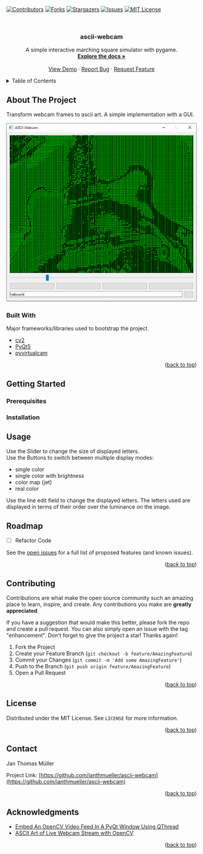 <div id="top"></div>

<!-- PROJECT SHIELDS -->

[![Contributors][contributors-shield]][contributors-url]
[![Forks][forks-shield]][forks-url]
[![Stargazers][stars-shield]][stars-url]
[![Issues][issues-shield]][issues-url]
[![MIT License][license-shield]][license-url]



<!-- PROJECT LOGO -->
<br />
<div align="center">

  <h3 align="center">ascii-webcam</h3>

  <p align="center">
    A simple interactive marching square simulator with pygame.
    <br />
    <a href="https://github.com/janthmueller/marching-square-simulator"><strong>Explore the docs »</strong></a>
    <br />
    <br />
    <a href="https://github.com/janthmueller/ascii-webcam">View Demo</a>
    ·
    <a href="https://github.com/janthmueller/ascii-webcam/issues">Report Bug</a>
    ·
    <a href="https://github.com/janthmueller/ascii-webcam/issues">Request Feature</a>
  </p>
</div>



<!-- TABLE OF CONTENTS -->
<details>
  <summary>Table of Contents</summary>
  <ol>
    <li>
      <a href="#about-the-project">About The Project</a>
      <ul>
        <li><a href="#built-with">Built With</a></li>
      </ul>
    </li>
    <li>
      <a href="#getting-started">Getting Started</a>
      <ul>
        <li><a href="#prerequisites">Prerequisites</a></li>
        <li><a href="#installation">Installation</a></li>
      </ul>
    </li>
    <li><a href="#usage">Usage</a></li>
    <li><a href="#roadmap">Roadmap</a></li>
    <li><a href="#contributing">Contributing</a></li>
    <li><a href="#license">License</a></li>
    <li><a href="#contact">Contact</a></li>
    <li><a href="#acknowledgments">Acknowledgments</a></li>
  </ol>
</details>



<!-- ABOUT THE PROJECT -->
## About The Project

Transform webcam frames to ascii art. A simple implementation with a GUI.  

![Product Name Screen Shot][product-screenshot]






### Built With

Major frameworks/libraries used to bootstrap the project. 

* [cv2](https://github.com/opencv/opencv-python)
* [PyQt5](https://doc.qt.io/)
* [pyvirtualcam](https://github.com/letmaik/pyvirtualcam)


<p align="right">(<a href="#top">back to top</a>)</p>



<!-- GETTING STARTED -->
## Getting Started
### Prerequisites
### Installation

<!-- USAGE EXAMPLES -->
## Usage

Use the Slider to change the size of displayed letters.  
Use the Buttons to switch between multiple display modes:  
  - single color
  - single color with brightness
  - color map (jet)
  - real color  

Use the line edit field to change the displayed letters. 
The letters used are displayed in terms of their order over the luminance on the image. 

<!-- ROADMAP -->
## Roadmap

- [ ] Refactor Code


See the [open issues](https://github.com/janthmueller/ascii-webcam/issues) for a full list of proposed features (and known issues).

<p align="right">(<a href="#top">back to top</a>)</p>



<!-- CONTRIBUTING -->
## Contributing

Contributions are what make the open source community such an amazing place to learn, inspire, and create. Any contributions you make are **greatly appreciated**.

If you have a suggestion that would make this better, please fork the repo and create a pull request. You can also simply open an issue with the tag "enhancement".
Don't forget to give the project a star! Thanks again!

1. Fork the Project
2. Create your Feature Branch (`git checkout -b feature/AmazingFeature`)
3. Commit your Changes (`git commit -m 'Add some AmazingFeature'`)
4. Push to the Branch (`git push origin feature/AmazingFeature`)
5. Open a Pull Request

<p align="right">(<a href="#top">back to top</a>)</p>



<!-- LICENSE -->
## License

Distributed under the MIT License. See `LICENSE` for more information.

<p align="right">(<a href="#top">back to top</a>)</p>



<!-- CONTACT -->
## Contact

Jan Thomas Müller

Project Link: [https://github.com/janthmueller/ascii-webcam](https://github.com/janthmueller/ascii-webcam)

<p align="right">(<a href="#top">back to top</a>)</p>



<!-- ACKNOWLEDGMENTS -->
## Acknowledgments


* [Embed An OpenCV Video Feed In A PyQt Window Using QThread](https://www.youtube.com/watch?v=dTDgbx-XelY&ab_channel=SamiHatna)
* [ASCII Art of Live Webcam Stream with OpenCV](https://www.learnpythonwithrune.org/ascii-art-of-live-webcam-stream-with-opencv/)



<p align="right">(<a href="#top">back to top</a>)</p>



<!-- MARKDOWN LINKS & IMAGES -->
<!-- https://www.markdownguide.org/basic-syntax/#reference-style-links -->
[contributors-shield]: https://img.shields.io/github/contributors/janthmueller/ascii-webcam.svg?style=for-the-badge
[contributors-url]: https://github.com/janthmueller/ascii-webcam/graphs/contributors
[forks-shield]: https://img.shields.io/github/forks/janthmueller/ascii-webcam.svg?style=for-the-badge
[forks-url]: https://github.com/janthmueller/marching-square-simulator/network/members
[stars-shield]: https://img.shields.io/github/stars/janthmueller/ascii-webcam.svg?style=for-the-badge
[stars-url]: https://github.com/janthmueller/marching-square-simulator/stargazers/
[issues-shield]: https://img.shields.io/github/issues/janthmueller/ascii-webcam.svg?style=for-the-badge
[issues-url]: https://github.com/janthmueller/ascii-webcam/issues
[license-shield]: https://img.shields.io/github/license/janthmueller/ascii-webcam.svg?style=for-the-badge
[license-url]: https://opensource.org/licenses/MIT
[product-screenshot]: ascii-webcam.png 
